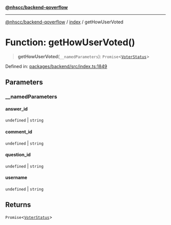 [**@nhscc/backend-qoverflow**](../../README.md)

***

[@nhscc/backend-qoverflow](../../README.md) / [index](../README.md) / getHowUserVoted

# Function: getHowUserVoted()

> **getHowUserVoted**(`__namedParameters`): `Promise`\<[`VoterStatus`](../../db/type-aliases/VoterStatus.md)\>

Defined in: [packages/backend/src/index.ts:1849](https://github.com/nhscc/qoverflow.api.hscc.bdpa.org/blob/f5ce596891ef5639d9d2800df6d35c0e862108c3/packages/backend/src/index.ts#L1849)

## Parameters

### \_\_namedParameters

#### answer_id

`undefined` \| `string`

#### comment_id

`undefined` \| `string`

#### question_id

`undefined` \| `string`

#### username

`undefined` \| `string`

## Returns

`Promise`\<[`VoterStatus`](../../db/type-aliases/VoterStatus.md)\>
